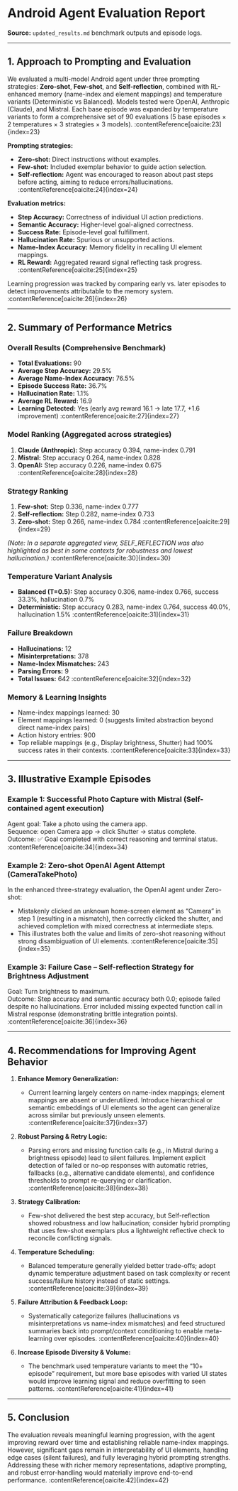 # Android Agent Evaluation Report

**Source:** `updated_results.md` benchmark outputs and episode logs. 

---

## 1. Approach to Prompting and Evaluation

We evaluated a multi-model Android agent under three prompting strategies: **Zero-shot**, **Few-shot**, and **Self-reflection**, combined with RL-enhanced memory (name-index and element mappings) and temperature variants (Deterministic vs Balanced). Models tested were OpenAI, Anthropic (Claude), and Mistral. Each base episode was expanded by temperature variants to form a comprehensive set of 90 evaluations (5 base episodes × 2 temperatures × 3 strategies × 3 models). :contentReference[oaicite:23]{index=23}

**Prompting strategies:**
- **Zero-shot:** Direct instructions without examples.
- **Few-shot:** Included exemplar behavior to guide action selection.
- **Self-reflection:** Agent was encouraged to reason about past steps before acting, aiming to reduce errors/hallucinations. :contentReference[oaicite:24]{index=24}

**Evaluation metrics:**
- **Step Accuracy:** Correctness of individual UI action predictions.
- **Semantic Accuracy:** Higher-level goal-aligned correctness.
- **Success Rate:** Episode-level goal fulfillment.
- **Hallucination Rate:** Spurious or unsupported actions.
- **Name-Index Accuracy:** Memory fidelity in recalling UI element mappings.
- **RL Reward:** Aggregated reward signal reflecting task progress. :contentReference[oaicite:25]{index=25}

Learning progression was tracked by comparing early vs. later episodes to detect improvements attributable to the memory system. :contentReference[oaicite:26]{index=26}

---

## 2. Summary of Performance Metrics

### Overall Results (Comprehensive Benchmark)
- **Total Evaluations:** 90  
- **Average Step Accuracy:** 29.5%  
- **Average Name-Index Accuracy:** 76.5%  
- **Episode Success Rate:** 36.7%  
- **Hallucination Rate:** 1.1%  
- **Average RL Reward:** 16.9  
- **Learning Detected:** Yes (early avg reward 16.1 → late 17.7, +1.6 improvement) :contentReference[oaicite:27]{index=27}

### Model Ranking (Aggregated across strategies)
1. **Claude (Anthropic):** Step accuracy 0.394, name-index 0.791  
2. **Mistral:** Step accuracy 0.264, name-index 0.828  
3. **OpenAI:** Step accuracy 0.226, name-index 0.675 :contentReference[oaicite:28]{index=28}

### Strategy Ranking
1. **Few-shot:** Step 0.336, name-index 0.777  
2. **Self-reflection:** Step 0.282, name-index 0.733  
3. **Zero-shot:** Step 0.266, name-index 0.784 :contentReference[oaicite:29]{index=29}

*(Note: In a separate aggregated view, SELF_REFLECTION was also highlighted as best in some contexts for robustness and lowest hallucination.)* :contentReference[oaicite:30]{index=30}

### Temperature Variant Analysis
- **Balanced (T=0.5):** Step accuracy 0.306, name-index 0.766, success 33.3%, hallucination 0.7%  
- **Deterministic:** Step accuracy 0.283, name-index 0.764, success 40.0%, hallucination 1.5% :contentReference[oaicite:31]{index=31}

### Failure Breakdown
- **Hallucinations:** 12  
- **Misinterpretations:** 378  
- **Name-Index Mismatches:** 243  
- **Parsing Errors:** 9  
- **Total Issues:** 642 :contentReference[oaicite:32]{index=32}

### Memory & Learning Insights
- Name-index mappings learned: 30  
- Element mappings learned: 0 (suggests limited abstraction beyond direct name-index pairs)  
- Action history entries: 900  
- Top reliable mappings (e.g., Display brightness, Shutter) had 100% success rates in their contexts. :contentReference[oaicite:33]{index=33}

---

## 3. Illustrative Example Episodes

### Example 1: **Successful Photo Capture with Mistral (Self-contained agent execution)**
Agent goal: Take a photo using the camera app.  
Sequence: open Camera app → click Shutter → status complete.  
Outcome: ✅ Goal completed with correct reasoning and terminal status. :contentReference[oaicite:34]{index=34}

### Example 2: **Zero-shot OpenAI Agent Attempt (CameraTakePhoto)**
In the enhanced three-strategy evaluation, the OpenAI agent under Zero-shot:
- Mistakenly clicked an unknown home-screen element as “Camera” in step 1 (resulting in a mismatch), then correctly clicked the shutter, and achieved completion with mixed correctness at intermediate steps.  
- This illustrates both the value and limits of zero-shot reasoning without strong disambiguation of UI elements. :contentReference[oaicite:35]{index=35}

### Example 3: **Failure Case – Self-reflection Strategy for Brightness Adjustment**
Goal: Turn brightness to maximum.  
Outcome: Step accuracy and semantic accuracy both 0.0; episode failed despite no hallucinations. Error included missing expected function call in Mistral response (demonstrating brittle integration points). :contentReference[oaicite:36]{index=36}

---

## 4. Recommendations for Improving Agent Behavior

1. **Enhance Memory Generalization:**
   - Current learning largely centers on name-index mappings; element mappings are absent or underutilized. Introduce hierarchical or semantic embeddings of UI elements so the agent can generalize across similar but previously unseen elements. :contentReference[oaicite:37]{index=37}

2. **Robust Parsing & Retry Logic:**
   - Parsing errors and missing function calls (e.g., in Mistral during a brightness episode) lead to silent failures. Implement explicit detection of failed or no-op responses with automatic retries, fallbacks (e.g., alternative candidate elements), and confidence thresholds to prompt re-querying or clarification. :contentReference[oaicite:38]{index=38}

3. **Strategy Calibration:**
   - Few-shot delivered the best step accuracy, but Self-reflection showed robustness and low hallucination; consider hybrid prompting that uses few-shot exemplars plus a lightweight reflective check to reconcile conflicting signals. 

4. **Temperature Scheduling:**
   - Balanced temperature generally yielded better trade-offs; adopt dynamic temperature adjustment based on task complexity or recent success/failure history instead of static settings. :contentReference[oaicite:39]{index=39}

5. **Failure Attribution & Feedback Loop:**
   - Systematically categorize failures (hallucinations vs misinterpretations vs name-index mismatches) and feed structured summaries back into prompt/context conditioning to enable meta-learning over episodes. :contentReference[oaicite:40]{index=40}

6. **Increase Episode Diversity & Volume:**
   - The benchmark used temperature variants to meet the “10+ episode” requirement, but more base episodes with varied UI states would improve learning signal and reduce overfitting to seen patterns. :contentReference[oaicite:41]{index=41}

---

## 5. Conclusion

The evaluation reveals meaningful learning progression, with the agent improving reward over time and establishing reliable name-index mappings. However, significant gaps remain in interpretability of UI elements, handling edge cases (silent failures), and fully leveraging hybrid prompting strengths. Addressing these with richer memory representations, adaptive prompting, and robust error-handling would materially improve end-to-end performance. :contentReference[oaicite:42]{index=42}

